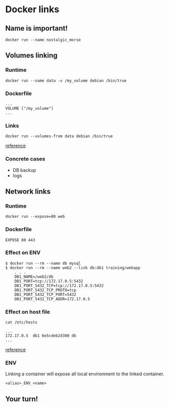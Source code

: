 # Docker links



## Name is important!

`docker run --name nostalgic_morse`



## Volumes linking


### Runtime

```
docker run --name data -v /my_volume debian /bin/true
```


### Dockerfile

```
...
VOLUME ["/my_volume"]
...
```


### Links

```
docker run --volumes-from data debian /bin/true
```

[reference](http://docs.docker.com/userguide/dockervolumes/)


### Concrete cases

 - DB backup
 - logs



## Network links


### Runtime

```
docker run --expose=80 web
```


### Dockerfile

```
EXPOSE 80 443
```


### Effect on ENV

```
$ docker run --rm --name db mysql
$ docker run --rm --name web2 --link db:db1 training/webapp
    . . .
    DB1_NAME=/web2/db
    DB1_PORT=tcp://172.17.0.5:5432
    DB1_PORT_5432_TCP=tcp://172.17.0.5:5432
    DB1_PORT_5432_TCP_PROTO=tcp
    DB1_PORT_5432_TCP_PORT=5432
    DB1_PORT_5432_TCP_ADDR=172.17.0.5
```


### Effect on host file

```
cat /etc/hosts

...
172.17.0.5  db1 6e5cdeb2d300 db
...
```

[reference](http://docs.docker.com/userguide/dockerlinks/)


### ENV

Linking a container will expose all local environment to the linked container.

`<alias>_ENV_<name>`



## Your turn!
